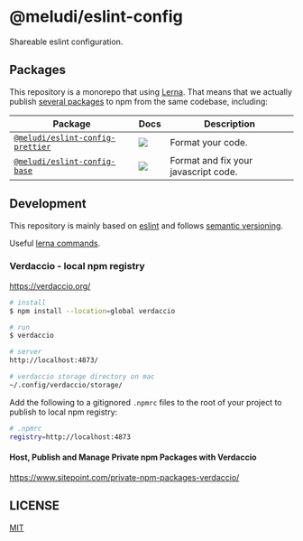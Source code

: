# @meludi/eslint-config

Shareable eslint configuration.

## Packages

This repository is a monorepo that using [Lerna](https://github.com/lerna/lerna). That means that we actually publish [several packages](/packages) to npm from the same codebase, including:

| Package                                                                                                               | Docs                                                                                                                                                                     | Description                          |
| --------------------------------------------------------------------------------------------------------------------- | ------------------------------------------------------------------------------------------------------------------------------------------------------------------------ | ------------------------------------ |
| [`@meludi/eslint-config-prettier`](https://github.com/meludi/eslint-config/tree/master/packages/eslint-config-prettier)       | [![](https://img.shields.io/badge/docs-readme-orange.svg?style=flat-square)](https://github.com/meludi/eslint-config/tree/master/packages/eslint-config-prettier/#readme)    | Format your code. |      
| [`@meludi/eslint-config-base`](https://github.com/meludi/eslint-config/tree/master/packages/eslint-config-base)       | [![](https://img.shields.io/badge/docs-readme-orange.svg?style=flat-square)](https://github.com/meludi/eslint-config/tree/master/packages/eslint-config-base/#readme)    | Format and fix your javascript code. |                                                                                     

## Development

This repository is mainly based on [eslint](https://eslint.io/) and follows [semantic versioning](https://www.conventionalcommits.org/en/v1.0.0/).

Useful [lerna commands](https://lerna.js.org/docs/api-reference/commands).

### Verdaccio - local npm registry

https://verdaccio.org/

```sh
# install
$ npm install --location=global verdaccio

# run
$ verdaccio

# server
http://localhost:4873/

# verdaccio storage directory on mac
~/.config/verdaccio/storage/
```

Add the following to a gitignored `.npmrc` files to the root of your project to publish to local npm registry:

```sh
# .npmrc
registry=http://localhost:4873
```

#### Host, Publish and Manage Private npm Packages with Verdaccio

https://www.sitepoint.com/private-npm-packages-verdaccio/

## LICENSE

[MIT](LICENSE)
